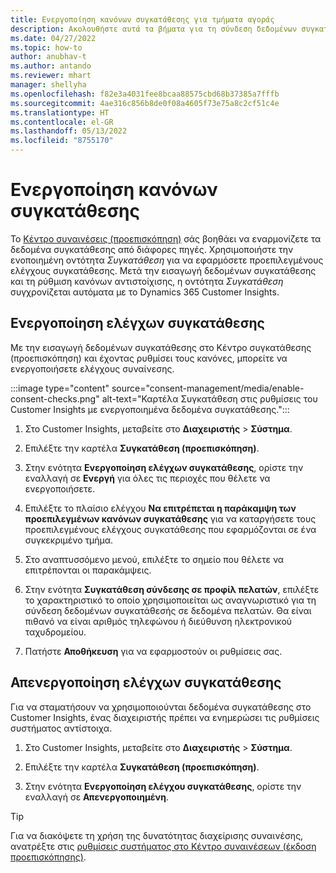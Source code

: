 ```yaml
---
title: Ενεργοποίηση κανόνων συγκατάθεσης για τμήματα αγοράς
description: Ακολουθήστε αυτά τα βήματα για τη σύνδεση δεδομένων συγκατάθεσης και την ενεργοποίηση ελέγχων συγκατάθεσης στο Dynamics 365 Customer Insights. Ένας διαχειριστής μπορεί επίσης να απενεργοποιήσει τους ελέγχους συγκατάθεσης.
ms.date: 04/27/2022
ms.topic: how-to
author: anubhav-t
ms.author: antando
ms.reviewer: mhart
manager: shellyha
ms.openlocfilehash: f82e3a4031fee8bcaa88575cbd68b37385a7fffb
ms.sourcegitcommit: 4ae316c856b8de0f08a4605f73e75a8c2cf51c4e
ms.translationtype: HT
ms.contentlocale: el-GR
ms.lasthandoff: 05/13/2022
ms.locfileid: "8755170"
---
```

# <a name="activate-consent-rules"></a>Ενεργοποίηση κανόνων συγκατάθεσης

Το [Κέντρο συναινέσεις (προεπισκόπηση)](consent-management/overview.md) σάς βοηθάει να εναρμονίζετε τα δεδομένα συγκατάθεσης από διάφορες πηγές. Χρησιμοποιήστε την ενοποιημένη οντότητα *Συγκατάθεση* για να εφαρμόσετε προεπιλεγμένους ελέγχους συγκατάθεσης. Μετά την εισαγωγή δεδομένων συγκατάθεσης και τη ρύθμιση κανόνων αντιστοίχισης, η οντότητα *Συγκατάθεση* συγχρονίζεται αυτόματα με το Dynamics 365 Customer Insights.

## <a name="enable-consent-checks"></a>Ενεργοποίηση ελέγχων συγκατάθεσης

Με την εισαγωγή δεδομένων συγκατάθεσης στο Κέντρο συγκατάθεσης (προεπισκόπηση) και έχοντας ρυθμίσει τους κανόνες, μπορείτε να ενεργοποιήσετε ελέγχους συναίνεσης. 

:::image type="content" source="consent-management/media/enable-consent-checks.png" alt-text="Καρτέλα Συγκατάθεση στις ρυθμίσεις του Customer Insights με ενεργοποιημένα δεδομένα συγκατάθεσης.":::

1. Στο Customer Insights, μεταβείτε στο **Διαχειριστής** > **Σύστημα**.

1. Επιλέξτε την καρτέλα **Συγκατάθεση (προεπισκόπηση)**.

1. Στην ενότητα **Ενεργοποίηση ελέγχων συγκατάθεσης**, ορίστε την εναλλαγή σε **Ενεργή** για όλες τις περιοχές που θέλετε να ενεργοποιήσετε.

1. Επιλέξτε το πλαίσιο ελέγχου **Να επιτρέπεται η παράκαμψη των προεπιλεγμένων κανόνων συγκατάθεσης** για να καταργήσετε τους προεπιλεγμένους ελέγχους συγκατάθεσης που εφαρμόζονται σε ένα συγκεκριμένο τμήμα. 

1. Στο αναπτυσσόμενο μενού, επιλέξτε το σημείο που θέλετε να επιτρέπονται οι παρακάμψεις.     

1. Στην ενότητα **Συγκατάθεση σύνδεσης σε προφίλ πελατών**, επιλέξτε το χαρακτηριστικό το οποίο χρησιμοποιείται ως αναγνωριστικό για τη σύνδεση δεδομένων συγκατάθεσής σε δεδομένα πελατών. Θα είναι πιθανό να είναι αριθμός τηλεφώνου ή διεύθυνση ηλεκτρονικού ταχυδρομείου. 

1. Πατήστε **Αποθήκευση** για να εφαρμοστούν οι ρυθμίσεις σας.

## <a name="disable-consent-checks"></a>Απενεργοποίηση ελέγχων συγκατάθεσης

Για να σταματήσουν να χρησιμοποιούνται δεδομένα συγκατάθεσης στο Customer Insights, ένας διαχειριστής πρέπει να ενημερώσει τις ρυθμίσεις συστήματος αντίστοιχα.

1. Στο Customer Insights, μεταβείτε στο **Διαχειριστής** > **Σύστημα**.

1. Επιλέξτε την καρτέλα **Συγκατάθεση (προεπισκόπηση)**.

1. Στην ενότητα **Ενεργοποίηση ελέγχου συγκατάθεσης**, ορίστε την εναλλαγή σε **Απενεργοποιημένη**.

> [!TIP]
> Για να διακόψετε τη χρήση της δυνατότητας διαχείρισης συναινέσης, ανατρέξτε στις [ρυθμίσεις συστήματος στο Κέντρο συναινέσεων (έκδοση προεπισκόπησης)](consent-management/system-settings.md).
